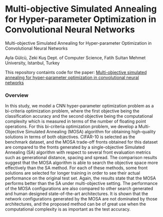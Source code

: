 # Multi-objective Simulated Annealing for Hyper-parameter Optimization in Convolutional Neural Networks
Multi-objective Simulated Annealing for Hyper-parameter Optimization in Convolutional Neural Networks

Ayla Gülcü, Zeki Kuş
Dept. of Computer Science, Fatih Sultan Mehmet University, Istanbul, Turkey

This repository containts code for the paper: [Multi-objective simulated annealing for hyper-parameter optimization in convolutional neural networks](https://peerj.com/articles/cs-338/)

### Overview

In this study, we model a CNN hyper-parameter optimization problem as a bi-criteria optimization problem, where the first objective being the classification accuracy and the second objective being the computational complexity which is measured in terms of the number of floating point operations. For this bi-criteria optimization problem, we develop a Multi-Objective Simulated Annealing (MOSA) algorithm for obtaining high-quality solutions in terms of both objectives. CIFAR-10 is selected as the benchmark dataset, and the MOSA trade-off fronts obtained for this dataset are compared to the fronts generated by a single-objective Simulated Annealing (SA) algorithm with respect to several front evaluation metrics such as generational distance, spacing and spread. The comparison results suggest that the MOSA algorithm is able to search the objective space more effectively than the SA method. For each of these methods, some front solutions are selected for longer training in order to see their actual performance on the original test set. Again, the results state that the MOSA performs better than the SA under multi-objective setting. The performance of the MOSA configurations are also compared to other search generated and human designed state-of-the-art architectures. It is shown that the network configurations generated by the MOSA are not dominated by those architectures, and the proposed method can be of great use when the computational complexity is as important as the test accuracy.
